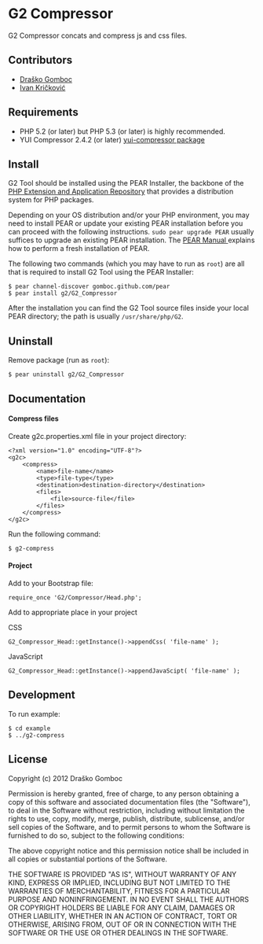 G2 Compressor
=============

G2 Compressor concats and compress js and css files.

Contributors
------------

* [Draško Gomboc](https://github.com/gomboc)
* [Ivan Kričković](https://github.com/ivankoni)

Requirements
------------

* PHP 5.2 (or later) but PHP 5.3 (or later) is highly recommended.
* YUI Compressor 2.4.2 (or later) [yui-compressor package](http://packages.ubuntu.com/lucid/yui-compressor)

Install
-------

G2 Tool should be installed using the PEAR Installer, the backbone of the [PHP Extension and Application Repository](http://pear.php.net/) that provides a distribution system for PHP packages.

Depending on your OS distribution and/or your PHP environment, you may need to install PEAR or update your existing PEAR installation before you can proceed with the following instructions. `sudo pear upgrade PEAR` usually suffices to upgrade an existing PEAR installation. The [PEAR Manual ](http://pear.php.net/manual/en/installation.getting.php) explains how to perform a fresh installation of PEAR.

The following two commands (which you may have to run as `root`) are all that is required to install G2 Tool using the PEAR Installer:

    $ pear channel-discover gomboc.github.com/pear
    $ pear install g2/G2_Compressor

After the installation you can find the G2 Tool source files inside your local PEAR directory; the path is usually `/usr/share/php/G2`.
	
Uninstall
---------

Remove package (run as `root`):

	$ pear uninstall g2/G2_Compressor
	
Documentation
-------------

#### Compress files

Create g2c.properties.xml file in your project directory:

	<?xml version="1.0" encoding="UTF-8"?>
	<g2c>
		<compress>
			<name>file-name</name>
			<type>file-type</type>
			<destination>destination-directory</destination>
			<files>
				<file>source-file</file>
			</files>
		</compress>	
	</g2c>

Run the following command:

	$ g2-compress
	
#### Project

Add to your Bootstrap file:

	require_once 'G2/Compressor/Head.php';
	
Add to appropriate place in your project

CSS
	
	G2_Compressor_Head::getInstance()->appendCss( 'file-name' );
	
JavaScript

	G2_Compressor_Head::getInstance()->appendJavaScipt( 'file-name' );

Development
-----------

To run example:

	$ cd example
	$ ../g2-compress
	
License
-------

Copyright (c) 2012 Draško Gomboc

Permission is hereby granted, free of charge, to any person obtaining a copy of this software and associated documentation files (the "Software"), to deal in the Software without restriction, including without limitation the rights to use, copy, modify, merge, publish, distribute, sublicense, and/or sell copies of the Software, and to permit persons to whom the Software is furnished to do so, subject to the following conditions:

The above copyright notice and this permission notice shall be included in all copies or substantial portions of the Software.

THE SOFTWARE IS PROVIDED "AS IS", WITHOUT WARRANTY OF ANY KIND, EXPRESS OR IMPLIED, INCLUDING BUT NOT LIMITED TO THE WARRANTIES OF MERCHANTABILITY, FITNESS FOR A PARTICULAR PURPOSE AND NONINFRINGEMENT. IN NO EVENT SHALL THE AUTHORS OR COPYRIGHT HOLDERS BE LIABLE FOR ANY CLAIM, DAMAGES OR OTHER LIABILITY, WHETHER IN AN ACTION OF CONTRACT, TORT OR OTHERWISE, ARISING FROM, OUT OF OR IN CONNECTION WITH THE SOFTWARE OR THE USE OR OTHER DEALINGS IN THE SOFTWARE.
